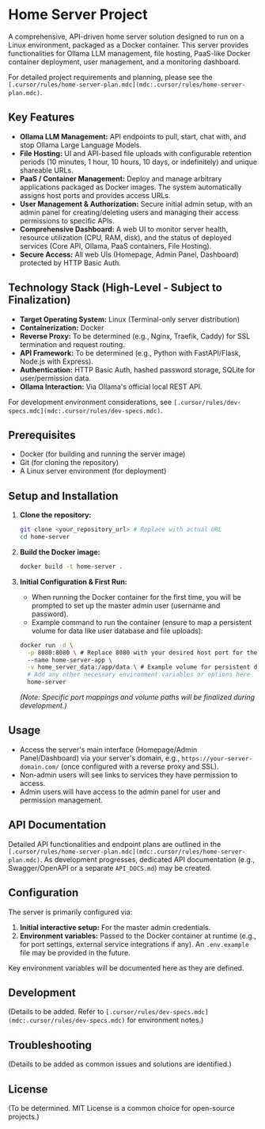 # Home Server Project

A comprehensive, API-driven home server solution designed to run on a Linux environment, packaged as a Docker container. This server provides functionalities for Ollama LLM management, file hosting, PaaS-like Docker container deployment, user management, and a monitoring dashboard.

For detailed project requirements and planning, please see the `[.cursor/rules/home-server-plan.mdc](mdc:.cursor/rules/home-server-plan.mdc)`.

## Key Features

- **Ollama LLM Management:** API endpoints to pull, start, chat with, and stop Ollama Large Language Models.
- **File Hosting:** UI and API-based file uploads with configurable retention periods (10 minutes, 1 hour, 10 hours, 10 days, or indefinitely) and unique shareable URLs.
- **PaaS / Container Management:** Deploy and manage arbitrary applications packaged as Docker images. The system automatically assigns host ports and provides access URLs.
- **User Management & Authorization:** Secure initial admin setup, with an admin panel for creating/deleting users and managing their access permissions to specific APIs.
- **Comprehensive Dashboard:** A web UI to monitor server health, resource utilization (CPU, RAM, disk), and the status of deployed services (Core API, Ollama, PaaS containers, File Hosting).
- **Secure Access:** All web UIs (Homepage, Admin Panel, Dashboard) protected by HTTP Basic Auth.

## Technology Stack (High-Level - Subject to Finalization)

- **Target Operating System:** Linux (Terminal-only server distribution)
- **Containerization:** Docker
- **Reverse Proxy:** To be determined (e.g., Nginx, Traefik, Caddy) for SSL termination and request routing.
- **API Framework:** To be determined (e.g., Python with FastAPI/Flask, Node.js with Express).
- **Authentication:** HTTP Basic Auth, hashed password storage, SQLite for user/permission data.
- **Ollama Interaction:** Via Ollama's official local REST API.

For development environment considerations, see `[.cursor/rules/dev-specs.mdc](mdc:.cursor/rules/dev-specs.mdc)`.

## Prerequisites

- Docker (for building and running the server image)
- Git (for cloning the repository)
- A Linux server environment (for deployment)

## Setup and Installation

1.  **Clone the repository:**

    ```bash
    git clone <your_repository_url> # Replace with actual URL
    cd home-server
    ```

2.  **Build the Docker image:**

    ```bash
    docker build -t home-server .
    ```

3.  **Initial Configuration & First Run:**
    - When running the Docker container for the first time, you will be prompted to set up the master admin user (username and password).
    - Example command to run the container (ensure to map a persistent volume for data like user database and file uploads):
    ```bash
    docker run -d \
      -p 8080:8080 \ # Replace 8080 with your desired host port for the main app, and the internal container port
      --name home-server-app \
      -v home_server_data:/app/data \ # Example volume for persistent data
      # Add any other necessary environment variables or options here
      home-server
    ```
    _(Note: Specific port mappings and volume paths will be finalized during development.)_

## Usage

- Access the server's main interface (Homepage/Admin Panel/Dashboard) via your server's domain, e.g., `https://your-server-domain.com/` (once configured with a reverse proxy and SSL).
- Non-admin users will see links to services they have permission to access.
- Admin users will have access to the admin panel for user and permission management.

## API Documentation

Detailed API functionalities and endpoint plans are outlined in the `[.cursor/rules/home-server-plan.mdc](mdc:.cursor/rules/home-server-plan.mdc)`.
As development progresses, dedicated API documentation (e.g., Swagger/OpenAPI or a separate `API_DOCS.md`) may be created.

## Configuration

The server is primarily configured via:

1.  **Initial interactive setup:** For the master admin credentials.
2.  **Environment variables:** Passed to the Docker container at runtime (e.g., for port settings, external service integrations if any). An `.env.example` file may be provided in the future.

Key environment variables will be documented here as they are defined.

## Development

(Details to be added. Refer to `[.cursor/rules/dev-specs.mdc](mdc:.cursor/rules/dev-specs.mdc)` for environment notes.)

## Troubleshooting

(Details to be added as common issues and solutions are identified.)

## License

(To be determined. MIT License is a common choice for open-source projects.)
